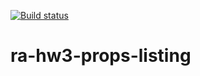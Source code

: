 [![Build status](https://ci.appveyor.com/api/projects/status/xb4x41splyfuordm/branch/main?svg=true)](https://ci.appveyor.com/project/Antis85/ra-hw3-props-listing/branch/main)

# ra-hw3-props-listing